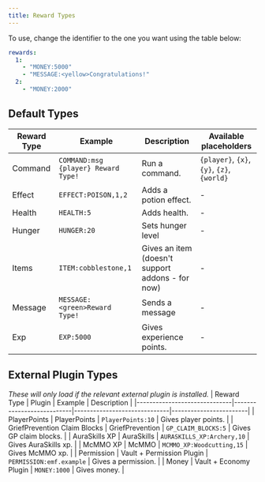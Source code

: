```yaml
---
title: Reward Types
---
```

To use, change the identifier to the one you want using the table below:
```yaml title="Example"
rewards:
  1:
    - "MONEY:5000"
    - "MESSAGE:<yellow>Congratulations!"
  2:
    - "MONEY:2000"
```

## Default Types
| Reward Type | Example                             | Description                                      | Available placeholders                     |
|-------------|-------------------------------------|--------------------------------------------------|--------------------------------------------|
| Command     | `COMMAND:msg {player} Reward Type!` | Run a command.                                   | `{player}`, `{x}`, `{y}`, `{z}`, `{world}` |
| Effect      | `EFFECT:POISON,1,2`                 | Adds a potion effect.                            | -                                          |
| Health      | `HEALTH:5`                          | Adds health.                                     | -                                          |
| Hunger      | `HUNGER:20`                         | Sets hunger level                                | -                                          |
| Items       | `ITEM:cobblestone,1`                | Gives an item (doesn't support addons - for now) | -                                          |
| Message     | `MESSAGE:<green>Reward Type!`       | Sends a message                                  | -                                          |
| Exp         | `EXP:5000`                          | Gives experience points.                         | -                                          |

## External Plugin Types
_These will only load if the relevant external plugin is installed._
| Reward Type                  | Plugin                    | Example                      | Description            |
|------------------------------|---------------------------|------------------------------|------------------------|
| PlayerPoints                 | PlayerPoints              | `PlayerPoints:10`            | Gives player points.   |
| GriefPrevention Claim Blocks | GriefPrevention           | `GP_CLAIM_BLOCKS:5`          | Gives GP claim blocks. |
| AuraSkills XP                | AuraSkills                | `AURASKILLS_XP:Archery,10`   | Gives AuraSkills xp.   |
| McMMO XP                     | McMMO                     | `MCMMO_XP:Woodcutting,15`    | Gives McMMO xp.        |
| Permission                   | Vault + Permission Plugin | `PERMISSION:emf.example`     | Gives a permission.    |
| Money                        | Vault + Economy Plugin    | `MONEY:1000`                 | Gives money.           |